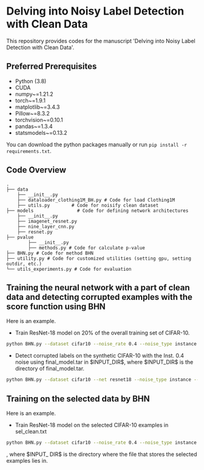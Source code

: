 # Delving into Noisy Label Detection with Clean Data

This repository provides codes for the manuscript 'Delving into Noisy Label Detection with Clean Data'.

## Preferred Prerequisites

- Python (3.8)
- CUDA
- numpy~=1.21.2
- torch~=1.9.1
- matplotlib~=3.4.3
- Pillow~=8.3.2
- torchvision~=0.10.1
- pandas~=1.3.4
- statsmodels~=0.13.2

You can download the python packages manually or run `pip install -r requirements.txt`.

## Code Overview

```
.
├── data  
    ├── __init__.py
    ├── dataloader_clothing1M_BH.py # Code for load Clothing1M
    ├── utils.py        # Code for noisify clean dataset
├── models                # Code for defining network architectures
    ├── __init__.py
    ├── imagenet_resnet.py
    ├── nine_layer_cnn.py
    ├── resnet.py  
├── pvalue
		├── __init__.py
		├── methods.py # Code for calculate p-value
├── BHN.py # Code for method BHN
├── utility.py # Code for customized utilities (setting gpu, setting outdir, etc.)
└── utils_experiments.py # Code for evaluation
```

## Training the neural network with a part of clean data and detecting corrupted examples with the score function using BHN

Here is an example.

- Train ResNet-18 model on 20% of the overall training set of CIFAR-10.

```bash
python BHN.py --dataset cifar10 --noise_rate 0.4 --noise_type instance --leave_ratio 0.4 --net resnet18 --n_epochs 200 --l_train_second_ratio 1.0 --score_evaluation
```

- Detect corrupted labels on the synthetic CIFAR-10 with the Inst. 0.4 noise using final_model.tar in \$INPUT_DIR\$, where \$INPUT_DIR\$ is the directory of final_model.tar. 

```bash
python BHN.py --dataset cifar10 --net resnet18 --noise_type instance --leave_ratio 0.4 --input_dir $INPUT_DIR$ --model_file final_model.tar --load_model_direct_score --score_evaluation --alpha 0.1
```

## Training on the selected data by BHN

Here is an example. 

- Train ResNet-18 model on the selected CIFAR-10 examples in sel_clean.txt

```bash
python BHN.py --dataset cifar10 --noise_rate 0.4 --noise_type instance --leave_ratio 0.4 --net resnet18 --n_epochs 200 --l_train_second_ratio 1.0 --lr 0.1 --batch_size 128 --weight_decay 5e-4 --momentum 0.9 --input_dir $INPUT_DIR$ --labeledsetpth sel_clean.txt --retrain_selectedset --lr 0.1 --batch_size 128 --weight_decay 5e-4 --momentum 0.9 
```

, where \$INPUT_ DIR\$ is the directory where the file that stores the selected examples lies in.







